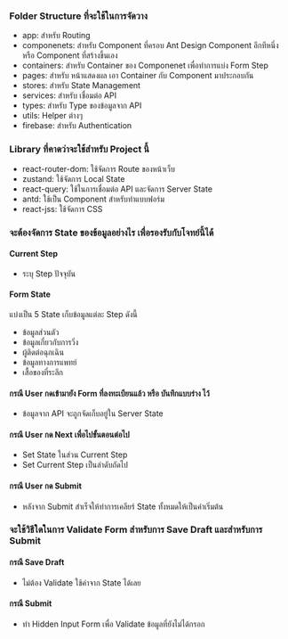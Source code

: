 ### Folder Structure ที่จะใช้ในการจัดวาง

-   app: สำหรับ Routing
-   componenets: สำหรับ Component ที่ครอบ Ant Design Component อีกทีหนึ่ง หรือ Component ที่สร้างขึ้นเอง
-   containers: สำหรับ Container ของ Componenet เพื่อทำการแบ่ง Form Step
-   pages: สำหรับ หน้าแสดงผล เอา Container กับ Component มาประกอบกัน
-   stores: สำหรับ State Management
-   services: สำหรับ เชื่อมต่อ API
-   types: สำหรับ Type ของข้อมูลจาก API
-   utils: Helper ต่างๆ
-   firebase: สำหรับ Authentication

### Library ที่คาดว่าจะใช้สำหรับ Project นี้

-   react-router-dom: ใช้จัดการ Route ของหน้าเว็บ
-   zustand: ใช้จัดการ Local State
-   react-query: ใช้ในการเชื่อมต่อ API และจัดการ Server State
-   antd: ใช้เป็น Component สำหรับทำแบบฟอร์ม
-   react-jss: ใช้จัดการ CSS

### จะต้องจัดการ State ของข้อมูลอย่างไร เพื่อรองรับกับโจทย์นี้ได้

#### Current Step

-   ระบุ Step ปัจจุบัน

#### Form State

แบ่งเป็น 5 State เก็บข้อมูลแต่ละ Step ดังนี้

-   ข้อมูลส่วนตัว
-   ข้อมูลเกี่ยวกับการวิ่ง
-   ผู้ติดต่อฉุกเฉิน
-   ข้อมูลทางการแพทย์
-   เสื้อของที่ระลึก

#### กรณี User กดเข้ามายัง Form ที่ลงทะเบียนแล้ว หรือ บันทึกแบบร่าง ไว้

-   ข้อมูลจาก API จะถูกจัดเก็บอยู่ใน Server State

#### กรณี User กด Next เพื่อไปขั้นตอนต่อไป

-   Set State ในส่วน Current Step
-   Set Current Step เป็นลำดับถัดไป

#### กรณี User กด Submit

-   หลังจาก Submit สำเร็จให้ทำการเคลียร์ State ทั้งหมดให้เป็นค่าเริ่มต้น

### จะใช้วิธีใดในการ Validate Form สำหรับการ Save Draft และสำหรับการ Submit

#### กรณี Save Draft

-   ไม่ต้อง Validate ใช้ค่าจาก State ได้เลย

#### กรณี Submit

-   ทำ Hidden Input Form เพื่อ Validate ข้อมูลที่ยังไม่ได้กรอก
